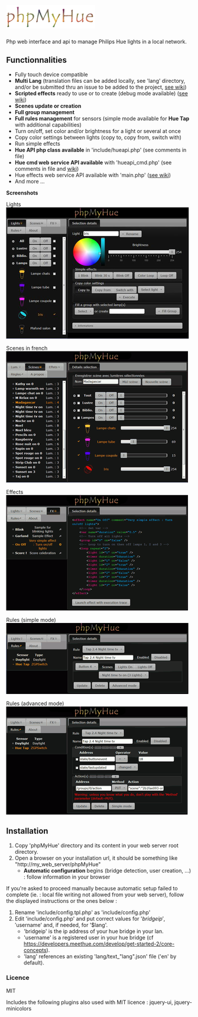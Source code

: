 # ![phpMyHue](https://github.com/FredBardin/phpMyHue/raw/master/img/phpmyhue.png)

Php web interface and api to manage Philips Hue lights in a local network.

## Functionnalities
* Fully touch device compatible
* **Multi Lang** (translation files can be added locally, see 'lang' directory, and/or be submitted thru an issue to be added to the project, [see wiki](https://github.com/FredBardin/phpMyHue/wiki/Multi-lang))
* **Scripted effects** ready to use or to create (debug mode available) ([see wiki](https://github.com/FredBardin/phpMyHue/wiki/Effects-scripts)) 
* **Scenes update or creation**
* **Full group management**
* **Full rules management** for sensors (simple mode available for **Hue Tap** with additional capabilities)
* Turn on/off, set color and/or brightness for a light or several at once
* Copy color settings between lights (copy to, copy from, switch with)
* Run simple effects
* **Hue API php class available** in 'include/hueapi.php' (see comments in file)
* **Hue cmd web service API available** with 'hueapi_cmd.php' (see comments in file and [wiki](https://github.com/FredBardin/phpMyHue/wiki/Web-services-API))
* Hue effects web service API available with 'main.php' ([see wiki](https://github.com/FredBardin/phpMyHue/wiki/Web-services-API))
* And more ...

**Screenshots**

Lights                  
![screenshot](https://github.com/FredBardin/phpMyHue/raw/master/pmh_lights.jpg)

Scenes in french            
![screenshot](https://github.com/FredBardin/phpMyHue/raw/master/pmh_scenes.png)

Effects           
![screenshot](https://github.com/FredBardin/phpMyHue/raw/master/pmh_effects.png)

Rules (simple mode)        
![screenshot](https://github.com/FredBardin/phpMyHue/raw/master/pmh_rules_simple.png)

Rules (advanced mode)       
![screenshot](https://github.com/FredBardin/phpMyHue/raw/master/pmh_rules_advanced.png)

## Installation
1. Copy 'phpMyHue' directory and its content in your web server root directory.
2. Open a browser on your installation url, it should be something like "http://my_web_server/phpMyHue"
	* **Automatic configuration** begins (bridge detection, user creation, ...) : follow information in your browser

If you're asked to proceed manually because automatic setup failed to complete (ie. : local file writing not allowed from your web server), follow the displayed instructions or the ones below :

1. Rename 'include/config.tpl.php' as 'include/config.php'
2. Edit 'include/config.php' and put correct values for '$bridgeip', '$username' and, if needed, for '$lang'.  
	* 'bridgeip' is the ip address of your hue bridge in your lan.  
	* 'username' is a registered user in your hue bridge (cf https://developers.meethue.com/develop/get-started-2/core-concepts).  
	* 'lang' references an existing 'lang/text_"lang".json' file ('en' by default).  

### Licence
MIT

Includes the following plugins also used with MIT licence : jquery-ui, jquery-minicolors

